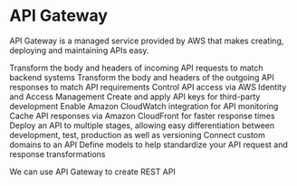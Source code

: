# API Gateway
API Gateway is a managed service provided by AWS that makes creating, deploying and maintaining APIs easy.

Transform the body and headers of incoming API requests to match backend systems
Transform the body and headers of the outgoing API responses to match API requirements
Control API access via AWS Identity and Access Management
Create and apply API keys for third-party development
Enable Amazon CloudWatch integration for API monitoring
Cache API responses via Amazon CloudFront for faster response times
Deploy an API to multiple stages, allowing easy differentiation between development, test, production as well as versioning
Connect custom domains to an API
Define models to help standardize your API request and response transformations

We can use API Gateway to create REST API
